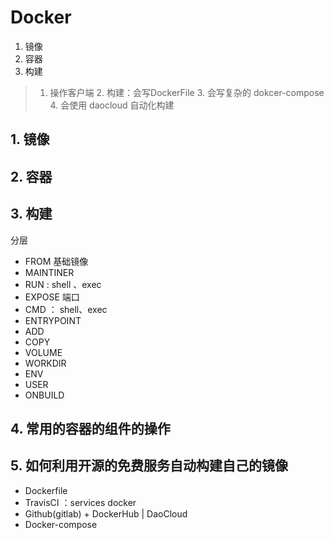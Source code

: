 # Docker

1. 镜像
2. 容器
3. 构建

> 1. 操作客户端 2. 构建：会写DockerFile 3. 会写复杂的 dokcer-compose 4. 会使用 daocloud 自动化构建



## 1. 镜像

## 2. 容器

## 3. 构建

分层

- FROM  基础镜像
- MAINTINER
- RUN : shell 、exec
- EXPOSE 端口
- CMD ： shell、exec
- ENTRYPOINT
- ADD
- COPY
- VOLUME
- WORKDIR
- ENV
- USER
- ONBUILD
## 4. 常用的容器的组件的操作


## 5. 如何利用开源的免费服务自动构建自己的镜像

- Dockerfile
- TravisCI ：services docker 
- Github(gitlab) + DockerHub | DaoCloud
- Docker-compose 

